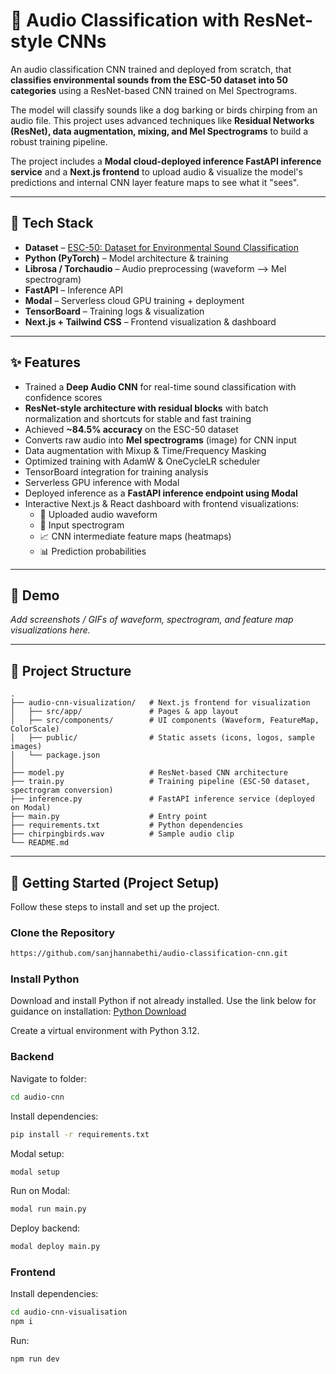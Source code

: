 # 🎵 Audio Classification with ResNet-style CNNs

An audio classification CNN trained and deployed from scratch, that **classifies environmental sounds from the ESC-50 dataset into 50 categories** using a ResNet-based CNN trained on Mel Spectrograms. 

The model will classify sounds like a dog barking or birds chirping from an audio file. This project uses advanced techniques like **Residual Networks (ResNet), data augmentation, mixing, and Mel Spectrograms** to build a robust training pipeline.

The project includes a **Modal cloud-deployed inference FastAPI inference service** and a **Next.js frontend** to upload audio & visualize the model's predictions and internal CNN layer feature maps to see what it "sees".

---

## 🚀 Tech Stack

- **Dataset** – [ESC-50: Dataset for Environmental Sound Classification](https://github.com/karolpiczak/ESC-50)
- **Python (PyTorch)** – Model architecture & training  
- **Librosa / Torchaudio** – Audio preprocessing (waveform --> Mel spectrogram)  
- **FastAPI** – Inference API
- **Modal** – Serverless cloud GPU training + deployment  
- **TensorBoard** – Training logs & visualization
- **Next.js + Tailwind CSS** – Frontend visualization & dashboard  
---

## ✨ Features

- Trained a **Deep Audio CNN** for real-time sound classification with confidence scores
- **ResNet-style architecture with residual blocks** with batch normalization and shortcuts for stable and fast training
- Achieved **~84.5% accuracy** on the ESC-50 dataset  
- Converts raw audio into **Mel spectrograms** (image) for CNN input 
- Data augmentation with Mixup & Time/Frequency Masking
- Optimized training with AdamW & OneCycleLR scheduler
- TensorBoard integration for training analysis
- Serverless GPU inference with Modal
- Deployed inference as a **FastAPI inference endpoint using Modal**  
- Interactive Next.js & React dashboard with frontend visualizations:
  - 🎵 Uploaded audio waveform  
  - 🎼 Input spectrogram  
  - 📈 CNN intermediate feature maps (heatmaps)  
  - 📊 Prediction probabilities  

---

## 📌 Demo

_Add screenshots / GIFs of waveform, spectrogram, and feature map visualizations here._

---

## 📂 Project Structure

```
.
├── audio-cnn-visualization/   # Next.js frontend for visualization
│   ├── src/app/               # Pages & app layout
│   ├── src/components/        # UI components (Waveform, FeatureMap, ColorScale)
│   ├── public/                # Static assets (icons, logos, sample images)
│   └── package.json
│
├── model.py                   # ResNet-based CNN architecture
├── train.py                   # Training pipeline (ESC-50 dataset, spectrogram conversion)
├── inference.py               # FastAPI inference service (deployed on Modal)
├── main.py                    # Entry point
├── requirements.txt           # Python dependencies
├── chirpingbirds.wav          # Sample audio clip
└── README.md
```

---

## 🚀 Getting Started (Project Setup)

Follow these steps to install and set up the project.

### Clone the Repository
```bash
https://github.com/sanjhannabethi/audio-classification-cnn.git
```

### Install Python

Download and install Python if not already installed. Use the link below for guidance on installation: [Python Download](https://www.python.org/downloads/)

Create a virtual environment with Python 3.12.

### Backend

Navigate to folder:
```bash
cd audio-cnn
```

Install dependencies:
```bash
pip install -r requirements.txt
```

Modal setup:
```bash
modal setup
```

Run on Modal:
```bash
modal run main.py
```

Deploy backend:
```bash
modal deploy main.py
```

### Frontend

Install dependencies:
```bash
cd audio-cnn-visualisation
npm i
```
Run:
```bash
npm run dev
```
